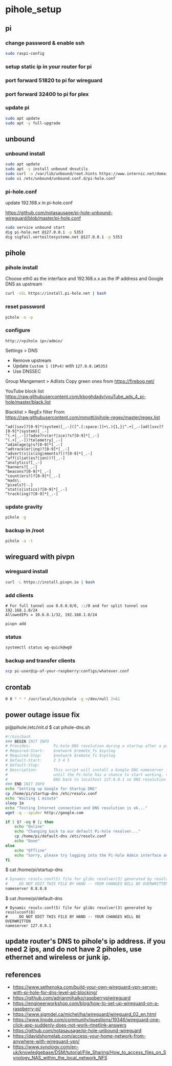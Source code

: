 # pihole_setup

## pi

### change password & enable ssh
```bash
sudo raspi-config
```

### setup static ip in your router for pi

### port forward 51820 to pi for wireguard

### port forward 32400 to pi for plex

### update pi
```bash
sudo apt update
sudo apt -y full-upgrade
```

## unbound

### unbound install
```bash
sudo apt update
sudo apt -y install unbound dnsutils
sudo curl -o /var/lib/unbound/root.hints https://www.internic.net/domain/named.root
sudo vi /etc/unbound/unbound.conf.d/pi-hole.conf
```

### pi-hole.conf

update 192.168.x in pi-hole.conf

https://github.com/notasausage/pi-hole-unbound-wireguard/blob/master/pi-hole.conf

```bash
sudo service unbound start
dig pi-hole.net @127.0.0.1 -p 5353
dig sigfail.verteiltesysteme.net @127.0.0.1 -p 5353
```

## pihole

### pihole install
Choose eth0 as the interface and 192.168.x.x as the IP address and Google DNS as upstream
```bash
curl -sSL https://install.pi-hole.net | bash
```

### reset password
```bash
pihole -a -p
```

### configure
```
http://<pihole ip>/admin/
```

Settings > DNS
* Remove upstream
* Update ```Custom 1 (IPv4)``` with ```127.0.0.1#5353```
* Use DNSSEC

Group Mangement > Adlists
Copy green ones from https://firebog.net/

YouTube block list
https://raw.githubusercontent.com/kboghdady/youTube_ads_4_pi-hole/master/black.list

Blacklist > RegEx filter
From https://raw.githubusercontent.com/mmotti/pihole-regex/master/regex.list
```
^ad([sxv]?[0-9]*|system)[_.-]([^.[:space:]]+\.){1,}|^.+[_.-]ad([sxv]?[0-9]*|system)[_.-]
^(.+[_.-])?adse?rv(er?|ice)?s?[0-9]*[_.-]
^(.+[_.-])?telemetry[_.-]
^adim(age|g)s?[0-9]*[_.-]
^adtrack(er|ing)?[0-9]*[_.-]
^advert(s|is(ing|ements?))?[0-9]*[_.-]
^aff(iliat(es?|ion))?[_.-]
^analytics?[_.-]
^banners?[_.-]
^beacons?[0-9]*[_.-]
^count(ers?)?[0-9]*[_.-]
^mads\.
^pixels?[-.]
^stat(s|istics)?[0-9]*[_.-]
^track(ing)?[0-9]*[_.-]
```

### update gravity
```bash
pihole -g
```

### backup in /root
```bash
pihole -a -t
```

## wireguard with pivpn

### wireguard install
```bash
curl -L https://install.pivpn.io | bash
```

### add clients
```
# For full tunnel use 0.0.0.0/0, ::/0 and for split tunnel use 192.168.1.0/24
AllowedIPs = 10.6.0.1/32, 192.168.1.0/24
```
```bash
pivpn add
```

### status
```bash
systemctl status wg-quick@wg0
```

### backup and transfer clients
```bash
scp pi-user@ip-of-your-raspberry:configs/whatever.conf
```

## crontab
```bash
0 0 * * * /usr/local/bin/pihole -g >/dev/null 2>&1
```

## power outage issue fix
pi@pihole:/etc/init.d $ cat pihole-dns.sh
```bash
#!/bin/bash
### BEGIN INIT INFO
# Provides:          Pi-hole DNS resolution during a startup after a power failure.
# Required-Start:    $network $remote_fs $syslog
# Required-Stop:     $network $remote_fs $syslog
# Default-Start:     2 3 4 5
# Default-Stop:
# Description:       This script will install a Google DNS nameserver in /etc/resolv.conf
#                    until the Pi-hole has a chance to start working, then it will switch
#                    DNS back to localhost 127.0.0.1 so DNS resolution comes from the Pi-hole.
### END INIT INFO
echo "Setting up Google for Startup DNS"
cp /home/pi/startup-dns /etc/resolv.conf
echo "Waiting 1 minute"
sleep 1m
echo "Testing Internet connection and DNS resolution is ok..."
wget -q --spider http://google.com

if [ $? -eq 0 ]; then
    echo "Online"
    echo "Changing back to our default Pi-hole resolver..."
    cp /home/pi/default-dns /etc/resolv.conf
    echo "Done"
else
    echo "Offline"
    echo "Sorry, please try logging into the Pi-hole Admin interface and setting a normal resolver there. Once it starts working, put it back to 127.0.0.1#5300"
fi
```

$ cat /home/pi/startup-dns
```bash
# Dynamic resolv.conf(5) file for glibc resolver(3) generated by resolvconf(8)
#     DO NOT EDIT THIS FILE BY HAND -- YOUR CHANGES WILL BE OVERWRITTEN
nameserver 8.8.8.8
```

$ cat /home/pi/default-dns
```
# Dynamic resolv.conf(5) file for glibc resolver(3) generated by resolvconf(8)
#     DO NOT EDIT THIS FILE BY HAND -- YOUR CHANGES WILL BE OVERWRITTEN
nameserver 127.0.0.1
```

## update router's DNS to pihole's ip address. if you need 2 ips, and do not have 2 piholes, use ethernet and wireless or junk ip.

## references
* https://www.sethenoka.com/build-your-own-wireguard-vpn-server-with-pi-hole-for-dns-level-ad-blocking/
* https://github.com/adrianmihalko/raspberrypiwireguard
* https://engineerworkshop.com/blog/how-to-set-up-wireguard-on-a-raspberry-pi/
* https://www.sigmdel.ca/michel/ha/wireguard/wireguard_02_en.html
* https://www.linode.com/community/questions/19346/wireguard-one-click-app-suddenly-does-not-work-rtnetlink-answers
* https://github.com/notasausage/pi-hole-unbound-wireguard
* https://davidshomelab.com/access-your-home-network-from-anywhere-with-wireguard-vpn/
* https://www.synology.com/en-uk/knowledgebase/DSM/tutorial/File_Sharing/How_to_access_files_on_Synology_NAS_within_the_local_network_NFS
